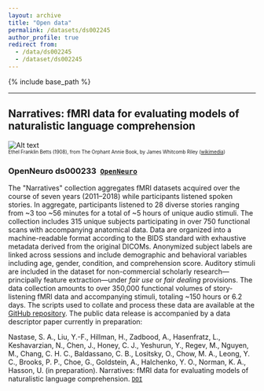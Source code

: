 ```yaml
---
layout: archive
title: "Open data"
permalink: /datasets/ds002245
author_profile: true
redirect from:
  - /data/ds002245
  - /dataset/ds002245
---
```


{% include base_path %}

---

## Narratives: fMRI data for evaluating models of naturalistic language comprehension

![Alt text](https://upload.wikimedia.org/wikipedia/commons/a/a0/Orphant_Annie_Book_%E2%80%93_Title_page.jpg?raw=true&s=100 "The Orphant Annie Book")  
<sub><sup>Ethel Franklin Betts (1908), from The Orphant Annie Book, by James Whitcomb Riley ([wikimedia](https://commons.wikimedia.org/wiki/File:Orphant_Annie_Book_%E2%80%93_Title_page.jpg))</sup></sub>

### OpenNeuro ds000233  [`OpenNeuro`](https://openneuro.org/datasets/ds002245/)

The "Narratives" collection aggregates fMRI datasets acquired over the course of seven years (2011&ndash;2018) while participants listened spoken stories. In aggregate, participants listened to 28 diverse stories ranging from ~3 too ~56 minutes for a total of ~5 hours of unique audio stimuli. The collection includes 315 unique subjects participating in over 750 functional scans with accompanying anatomical data. Data are organized into a machine-readable format according to the BIDS standard with exhaustive metadata derived from the original DICOMs. Anonymized subject labels are linked across sessions and include demographic and behavioral variables including age, gender, condition, and comprehension score. Auditory stimuli are included in the dataset for non-commercial scholarly research&mdash;principally feature extraction&mdash;under *fair use* or *fair dealing* provisions. The data collection amounts to over 350,000 functional volumes of story-listening fMRI data and accompanying stimuli, totaling ~150 hours or 6.2 days. The scripts used to collate and process these data are available at the [GitHub repository](https://github.com/snastase/narratives/). The public data release is accompanied by a data descriptor paper currently in preparation:

Nastase, S. A., Liu, Y.-F., Hillman, H., Zadbood, A., Hasenfratz, L., Keshavarzian, N., Chen, J., Honey, C. J., Yeshurun, Y., Regev, M., Nguyen, M., Chang, C. H. C., Baldassano, C. B., Lositsky, O., Chow, M. A., Leong, Y. C., Brooks, P. P., Choe, G., Goldstein, A., Halchenko, Y. O., Norman, K. A., Hasson, U. (in preparation). Narratives: fMRI data for evaluating models of naturalistic language comprehension. [`DOI`](https://doi.org/10.18112/openneuro.ds002245)
